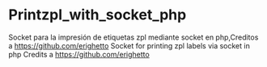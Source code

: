# Printzpl_with_socket_php

Socket para la impresión de etiquetas zpl mediante socket en php,Creditos a https://github.com/erighetto
Socket for printing zpl labels via socket in php Credits a https://github.com/erighetto
